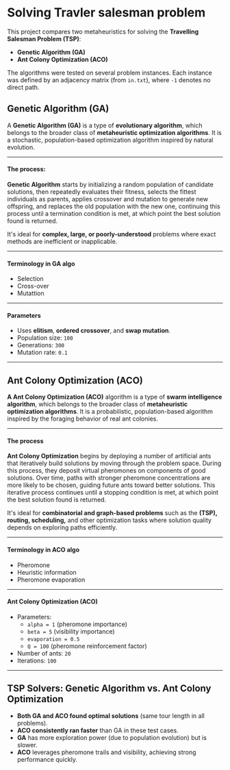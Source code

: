 # Solving Travler salesman problem

This project compares two metaheuristics for solving the **Travelling Salesman Problem (TSP)**:
- **Genetic Algorithm (GA)**
- **Ant Colony Optimization (ACO)**

The algorithms were tested on several problem instances. Each instance was defined by an adjacency matrix (from `in.txt`), where `-1` denotes no direct path.

## Genetic Algorithm (GA)

A **Genetic Algorithm (GA)** is a type of **evolutionary algorithm**, which belongs to the broader class of **metaheuristic optimization algorithms**. It is a stochastic, population-based optimization algorithm inspired by natural evolution.

---

#### The process:

**Genetic Algorithm** starts by initializing a random population of candidate solutions, then repeatedly evaluates their fitness, selects the fittest individuals as parents, applies crossover and mutation to generate new offspring, and replaces the old population with the new one, continuing this process until a termination condition is met, at which point the best solution found is returned.

It's ideal for **complex, large, or poorly-understood** problems where exact methods are inefficient or inapplicable.

---

#### Terminology in GA algo
  * Selection
  * Cross-over
  * Mutattion

---

#### Parameters
- Uses **elitism**, **ordered crossover**, and **swap mutation**.
- Population size: `100`
- Generations: `300`
- Mutation rate: `0.1`

---
## Ant Colony Optimization (ACO)

**A Ant Colony Optimization (ACO)** algorithm is a type of **swarm intelligence algorithm**, which belongs to the broader class of **metaheuristic optimization algorithms**. It is a probabilistic, population-based algorithm inspired by the foraging behavior of real ant colonies.

---
#### The process

**Ant Colony Optimization** begins by deploying a number of artificial ants that iteratively build solutions by moving through the problem space. During this process, they deposit virtual pheromones on components of good solutions. Over time, paths with stronger pheromone concentrations are more likely to be chosen, guiding future ants toward better solutions. This iterative process continues until a stopping condition is met, at which point the best solution found is returned.

It's ideal for **combinatorial and graph-based problems** such as the **(TSP), routing, scheduling,**  and other optimization tasks where solution quality depends on exploring paths efficiently.

---


#### Terminology in ACO algo
  * Pheromone
  * Heuristic information
  * Pheromone evaporation

---

#### Ant Colony Optimization (ACO)
- Parameters:
  - `alpha = 1` (pheromone importance)
  - `beta = 5` (visibility importance)
  - `evaporation = 0.5`
  - `Q = 100` (pheromone reinforcement factor)
- Number of ants: `20`
- Iterations: `100`
---
## TSP Solvers: Genetic Algorithm vs. Ant Colony Optimization

- **Both GA and ACO found optimal solutions** (same tour length in all problems).
- **ACO consistently ran faster** than GA in these test cases.
- **GA** has more exploration power (due to population evolution) but is slower.
- **ACO** leverages pheromone trails and visibility, achieving strong performance quickly.

